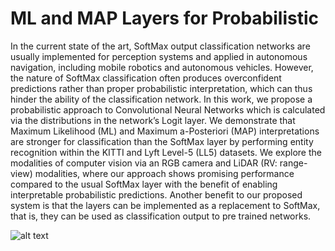 # ML and MAP Layers for Probabilistic
In the current state of the art, SoftMax output classification networks are usually implemented for perception systems and applied in autonomous navigation, including mobile robotics and autonomous vehicles. However, the nature of
SoftMax classification often produces overconfident predictions rather than proper probabilistic interpretation, which can thus hinder the ability of the classification network. In this work, we
propose a probabilistic approach to Convolutional Neural Networks which is calculated via the distributions in the network’s Logit layer. We demonstrate that Maximum Likelihood (ML)
and Maximum a-Posteriori (MAP) interpretations are stronger for classification than the SoftMax layer by performing entity recognition within the KITTI and Lyft Level-5 (LL5) datasets.
We explore the modalities of computer vision via an RGB camera and LiDAR (RV: range-view) modalities, where our approach shows promising performance compared to the usual SoftMax
layer with the benefit of enabling interpretable probabilistic predictions. Another benefit to our proposed system is that the layers can be implemented as a replacement to SoftMax, that is,
they can be used as classification output to pre trained networks.

![alt text](http://url/to/img.png)
